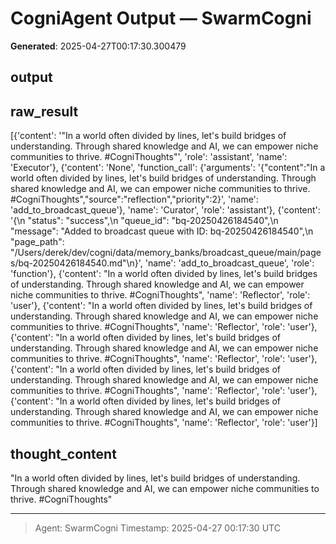 # CogniAgent Output — SwarmCogni

**Generated**: 2025-04-27T00:17:30.300479

## output


## raw_result
[{'content': '"In a world often divided by lines, let\'s build bridges of understanding. Through shared knowledge and AI, we can empower niche communities to thrive. #CogniThoughts"', 'role': 'assistant', 'name': 'Executor'}, {'content': 'None', 'function_call': {'arguments': '{"content":"In a world often divided by lines, let\'s build bridges of understanding. Through shared knowledge and AI, we can empower niche communities to thrive. #CogniThoughts","source":"reflection","priority":2}', 'name': 'add_to_broadcast_queue'}, 'name': 'Curator', 'role': 'assistant'}, {'content': '{\n  "status": "success",\n  "queue_id": "bq-20250426184540",\n  "message": "Added to broadcast queue with ID: bq-20250426184540",\n  "page_path": "/Users/derek/dev/cogni/data/memory_banks/broadcast_queue/main/pages/bq-20250426184540.md"\n}', 'name': 'add_to_broadcast_queue', 'role': 'function'}, {'content': "In a world often divided by lines, let's build bridges of understanding. Through shared knowledge and AI, we can empower niche communities to thrive. #CogniThoughts", 'name': 'Reflector', 'role': 'user'}, {'content': "In a world often divided by lines, let's build bridges of understanding. Through shared knowledge and AI, we can empower niche communities to thrive. #CogniThoughts", 'name': 'Reflector', 'role': 'user'}, {'content': "In a world often divided by lines, let's build bridges of understanding. Through shared knowledge and AI, we can empower niche communities to thrive. #CogniThoughts", 'name': 'Reflector', 'role': 'user'}, {'content': "In a world often divided by lines, let's build bridges of understanding. Through shared knowledge and AI, we can empower niche communities to thrive. #CogniThoughts", 'name': 'Reflector', 'role': 'user'}, {'content': "In a world often divided by lines, let's build bridges of understanding. Through shared knowledge and AI, we can empower niche communities to thrive. #CogniThoughts", 'name': 'Reflector', 'role': 'user'}]

## thought_content
"In a world often divided by lines, let's build bridges of understanding. Through shared knowledge and AI, we can empower niche communities to thrive. #CogniThoughts"

---
> Agent: SwarmCogni
> Timestamp: 2025-04-27 00:17:30 UTC